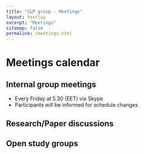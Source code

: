```yaml
---
title: "SLP group - Meetings"
layout: textlay
excerpt: "Meetings"
sitemap: false
permalink: /meetings.html
---
```


# Meetings calendar

## Internal group meetings

- Every Friday at 5.30 (EET) via Skype  
- Participants will be informed for schedule changes


## Research/Paper discussions

## Open study groups
